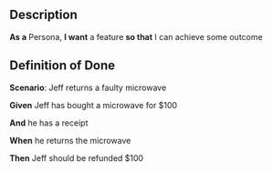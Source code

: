 ## Description
**As a** Persona,
**I want** a feature
**so that** I can achieve some outcome


## Definition of Done
**Scenario**: Jeff returns a faulty microwave

**Given** Jeff has bought a microwave for $100

**And** he has a receipt

**When** he returns the microwave

**Then** Jeff should be refunded $100

